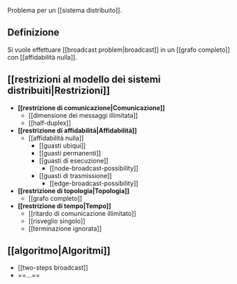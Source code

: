 Problema per un [[sistema distribuito]].

## Definizione

Si vuole effettuare [[broadcast problem|broadcast]] in un [[grafo completo]] con [[affidabilità nulla]].

## [[restrizioni al modello dei sistemi distribuiti|Restrizioni]]

- **[[restrizione di comunicazione|Comunicazione]]**
	- [[dimensione dei messaggi illimitata]]
	- [[half-duplex]] 
- **[[restrizione di affidabilità|Affidabilità]]**
	- [[affidabilità nulla]]
		- [[guasti ubiqui]]
		- [[guasti permanenti]]
		- [[guasti di esecuzione]]
			- [[node-broadcast-possibility]]
		- [[guasti di trasmissione]]
			- [[edge-broadcast-possibility]]
- **[[restrizione di topologia|Topologia]]**
	- [[grafo completo]]
- **[[restrizione di tempo|Tempo]]**
	- [[ritardo di comunicazione illimitato]]
	- [[risveglio singolo]]
	- [[terminazione ignorata]]

## [[algoritmo|Algoritmi]]

- [[two-steps broadcast]]
- ==...==
